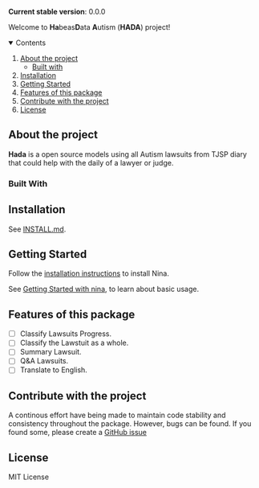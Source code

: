 **Current stable version**: 0.0.0

Welcome to **Ha**beas**D**ata **A**utism (**HADA**) project!

<!-- TABLE OF CONTENTS -->
<details open="open">
 <summary> Contents</summary>
 <ol>
  <li>
   <a href="#about-the-project">About the project</a>
   <ul>
    <li><a href="#built-with">Built with</a></li>
   </ul>
  </li>
  <li>
   <a href="#installation">Installation</a>
  </li>
  <li>
   <a href="#getting-started">Getting Started</a>
  </li>
  <li>
   <a href="#features-of-this-package">Features of this package</a>
  </li>
  <li>
   <a href="#contribute-with-the-project">Contribute with the project</a>
  </li>
  <li>
   <a href="#license">License</a>
  </li>
 </ol>
</details>

<!--ABOUT THE PROJECT-->

## About the project

**Hada** is a open source models using all Autism lawsuits from TJSP diary that could help with the daily of a lawyer or judge.

### Built With

## Installation

See [INSTALL.md](/docs/markdowm/INSTALL.md).

## Getting Started

Follow the [installation instructions](/docs/markdowm/INSTALL.md) to install Nina.

See [Getting Started with nina](docs/markdowm/getting-started.md), to learn about basic usage.

## Features of this package

- [ ] Classify Lawsuits Progress.
- [ ] Classify the Lawstuit as a whole.
- [ ] Summary Lawsuit.
- [ ] Q&A Lawsuits.
- [ ] Translate to English.

## Contribute with the project

A continous effort have being made to maintain code stability and consistency throughout the package. However, bugs can be found. If you found some, please create a [GitHub issue](https://github.com/nuveo/nina/issues)

## License

MIT License
